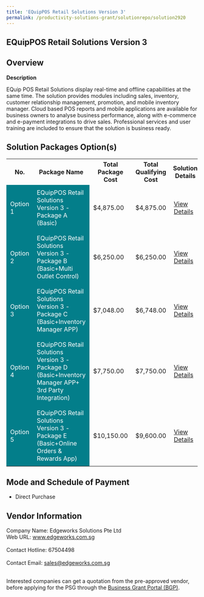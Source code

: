```yaml
---
title: 'EQuipPOS Retail Solutions Version 3'
permalink: /productivity-solutions-grant/solutionrepo/solution2920
---
```


## EQuipPOS Retail Solutions Version 3

## Overview

**Description**

EQuip POS Retail Solutions display real-time and offline capabilities at the same time. The solution provides modules including sales, inventory, customer relationship management, promotion, and mobile inventory manager. Cloud based POS reports and mobile applications are available for business owners to analyse business performance, along with e-commerce and e-payment integrations to drive sales. Professional services and user training are included to ensure that the solution is business ready.

## Solution Packages Option(s)

<table>
<tr>
<th><b>No.</b></th>
<th><b>Package Name</b></th>
<th><b>Total Package Cost</b></th>
<th><b>Total Qualifying Cost</b></th>
<th><b>Solution Details</b></th>
</tr>
<tr>
<td style='padding: 10px; background-color: #037E8A; color: #FFFFFF;'>Option 1</td>
<td style='padding: 10px; background-color: #037E8A; color: #FFFFFF;'>EQuipPOS Retail Solutions Version 3 - Package A (Basic)</td>
<td style='padding: 10px;'>$4,875.00</td>
<td style='padding: 10px;'>$4,875.00</td>
<td style='padding: 10px;'><a href='/images/psg/Edgeworks_20220048_Desensitised_Annex_3_Part_1.pdf' target='_blank'>View Details</a></td>
</tr>
<tr>
<td style='padding: 10px; background-color: #037E8A; color: #FFFFFF;'>Option 2</td>
<td style='padding: 10px; background-color: #037E8A; color: #FFFFFF;'>EQuipPOS Retail Solutions Version 3 - Package B (Basic+Multi Outlet Control)</td>
<td style='padding: 10px;'>$6,250.00</td>
<td style='padding: 10px;'>$6,250.00</td>
<td style='padding: 10px;'><a href='/images/psg/Edgeworks_20220048_Desensitised_Annex_3_Part_2.pdf' target='_blank'>View Details</a></td>
</tr>
<tr>
<td style='padding: 10px; background-color: #037E8A; color: #FFFFFF;'>Option 3</td>
<td style='padding: 10px; background-color: #037E8A; color: #FFFFFF;'>EQuipPOS Retail Solutions Version 3 - Package C (Basic+Inventory Manager APP)</td>
<td style='padding: 10px;'>$7,048.00</td>
<td style='padding: 10px;'>$6,748.00</td>
<td style='padding: 10px;'><a href='/images/psg/Edgeworks_20220048_Desensitised_Annex_3_Part_3.pdf' target='_blank'>View Details</a></td>
</tr>
<tr>
<td style='padding: 10px; background-color: #037E8A; color: #FFFFFF;'>Option 4</td>
<td style='padding: 10px; background-color: #037E8A; color: #FFFFFF;'>EQuipPOS Retail Solutions Version 3 - Package D (Basic+Inventory Manager APP+ 3rd Party Integration)</td>
<td style='padding: 10px;'>$7,750.00</td>
<td style='padding: 10px;'>$7,750.00</td>
<td style='padding: 10px;'><a href='/images/psg/Edgeworks_20220048_Desensitised_Annex_3_Part_4.pdf' target='_blank'>View Details</a></td>
</tr>
<tr>
<td style='padding: 10px; background-color: #037E8A; color: #FFFFFF;'>Option 5</td>
<td style='padding: 10px; background-color: #037E8A; color: #FFFFFF;'>EQuipPOS Retail Solutions Version 3 - Package E (Basic+Online Orders & Rewards App)</td>
<td style='padding: 10px;'>$10,150.00</td>
<td style='padding: 10px;'>$9,600.00</td>
<td style='padding: 10px;'><a href='/images/psg/Edgeworks_20220048_Desensitised_Annex_3_Part_56.pdf' target='_blank'>View Details</a></td>
</tr>
</table>

## Mode and Schedule of Payment

 - Direct Purchase

## Vendor Information

 Company Name: Edgeworks Solutions Pte Ltd<br>Web URL: www.edgeworks.com.sg <br><br>Contact Hotline: 67504498 <br><br>Contact Email: sales@edgeworks.com.sg <br><br>

Interested companies can get a quotation from the pre-approved vendor, before applying for the PSG through the <a href='https://www.businessgrants.gov.sg/' target='_blank' rel='noopener'>Business Grant Portal (BGP)</a>.

<script src="/jquery/resize-tables.js"></script>
